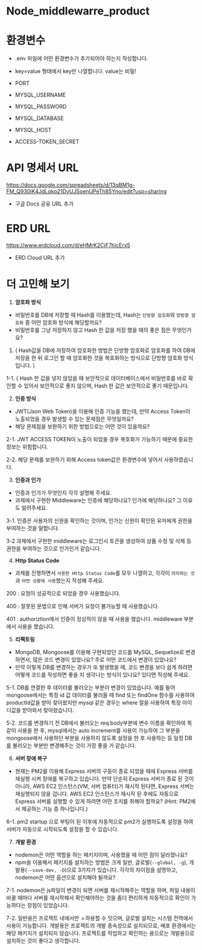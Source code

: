 # Node_middlewarre_product

# 환경변수
- .env 파일에 어떤 환경변수가 추가되어야 하는지 작성합니다.
- key=value 형태에서 key만 나열합니다. value는 비밀!

- PORT

- MYSQL_USERNAME
- MYSQL_PASSWORD
- MYSQL_DATABASE
- MYSQL_HOST

- ACCESS-TOKEN_SECRET

# API 명세서 URL
https://docs.google.com/spreadsheets/d/13qBM1g-FM_Q930iK4JdLqkp21DvUJSoenUPeTh85Yno/edit?usp=sharing
- 구글 Docs 공유 URL 추가

# ERD URL
https://www.erdcloud.com/d/eHMrK2CjF7hicErx5
- ERD Cloud URL 추가

# 더 고민해 보기

1. **암호화 방식**
- 비밀번호를 DB에 저장할 때 Hash를 이용했는데, Hash는 `단방향 암호화`와 `양방향 암호화` 중 어떤 암호화 방식에 해당할까요?
- 비밀번호를 그냥 저장하지 않고 Hash 한 값을 저장 했을 때의 좋은 점은 무엇인가요?

1.  ( Hash값을 DB에 저장하여 암호화한 방법은 단방향 암호화로 암호화를 하여 DB에 저장을 한 뒤 로그인 할 때 암호화한 것을 복호화하는 방식으로 단방향 암호화 방식입니다. )

1-1. { Hash 한 값을 넣지 않았을 때 보안적으로 데이터베이스에서 비밀번호를 바로 확인할 수 있어서 보안적으로 좋지 않으며, Hash 한 값은 보안적으로 좋기 때문입니다. 

2. **인증 방식**
- JWT(Json Web Token)을 이용해 인증 기능을 했는데, 만약 Access Token이 노출되었을 경우 발생할 수 있는 문제점은 무엇일까요?
- 해당 문제점을 보완하기 위한 방법으로는 어떤 것이 있을까요?

2-1. JWT ACCESS TOKEN이 노출이 되었을 경우 복호화가 가능하기 때문에 중요한 정보는 위험합니다.

2-2. 해당 문제를 보완하기 위해 Access token값은 환경변수에 넣어서 사용하였습니다.

3. **인증과 인가**
- 인증과 인가가 무엇인지 각각 설명해 주세요.
- 과제에서 구현한 Middleware는 인증에 해당하나요? 인가에 해당하나요? 그 이유도 알려주세요.

3-1. 인증은 사용자의 신원을 확인하는 것이며, 인가는 신원이 확인된 유저에게 권한을 부여하는 것을 말합니다. 

3-2 과제에서 구현한 middleware는 로그인시 토큰을 생성하여 상품 수정 및 삭제 등 권한을 부여하는 것으로 인가인거 같습니다.

4. **Http Status Code**
- 과제를 진행하면서 `사용한 Http Status Code`를 모두 나열하고, 각각이 `의미하는 것`과 `어떤 상황에 사용`했는지 작성해 주세요.

200 : 요청이 성공적으로 되었을 경우 사용했습니다.

400 : 잘못된 문법으로 인해 서버가 요청이 불가능할 때 사용했습니다.

401 : authoriztion에서 인증이 정상적이 않을 때 사용을 했습니다. middleware 부분에서 사용을 했습니다. 


5. **리팩토링**
- MongoDB, Mongoose를 이용해 구현되었던 코드를 MySQL, Sequelize로 변경하면서, 많은 코드 변경이 있었나요? 주로 어떤 코드에서 변경이 있었나요?
- 만약 이렇게 DB를 변경하는 경우가 또 발생했을 때, 코드 변경을 보다 쉽게 하려면 어떻게 코드를 작성하면 좋을 지 생각나는 방식이 있나요? 있다면 작성해 주세요.

5-1. DB를 연결한 후 데이터를 불러오는 부분이 변경이 있었습니다. 예를 들어 mongoose에서는 특정 id 값 데이터를 불러올 때 find 또는 findOne 함수를 사용하여 productId값을 받아 찾아왔지만 mysql 같은 경우는 where 절을 사용하여 특정 아이디값을 받아와서 찾아왔습니다.

5-2. 코드를 변경하기 전 DB에서 불러오는 req.body부분에 변수 이름을 확인하여 똑같이 사용을 한 후, mysql에서는 auto increment를 사용이 가능하여 그 부분을 mongoose에서 사용하던 부분을 사용하지 않도록 설정을 한 후 사용하는 등 일정 DB를 불러오는 부분만 변경해주는 것이 가장 좋을 거 같습니다.

6. **서버 장애 복구**
- 현재는 PM2를 이용해 Express 서버의 구동이 종료 되었을 때에 Express 서버를 재실행 시켜 장애를 복구하고 있습니다. 만약 단순히 Express 서버가 종료 된 것이 아니라, AWS EC2 인스턴스(VM, 서버 컴퓨터)가 재시작 된다면, Express 서버는 재실행되지 않을 겁니다. AWS EC2 인스턴스가 재시작 된 후에도 자동으로 Express 서버를 실행할 수 있게 하려면 어떤 조치를 취해야 할까요?
(Hint: PM2에서 제공하는 기능 중 하나입니다.)

6-1. pm2 startup 으로 부팅이 된 이후에 자동적으로 pm2가 실행하도록 설정을 하여 서버가 자동으로 시작되도록 설정을 할 수 있습니다. 

7. **개발 환경**
- nodemon은 어떤 역할을 하는 패키지이며, 사용했을 때 어떤 점이 달라졌나요?
- npm을 이용해서 패키지를 설치하는 방법은 크게 일반, 글로벌(`--global, -g`), 개발용(`--save-dev, -D`)으로 3가지가 있습니다. 각각의 차이점을 설명하고, nodemon은 어떤 옵션으로 설치해야 될까요?

7-1. nodemon은 js파일이 변경이 되면 서버를 재시작해주는 역할을 하며, 파일 내용이 바꿀 때마다 서버를 재시작해서 확인해야하는 것을 좀더 편리하게 자동적으로 확인이 가능하다는 장점이 있었습니다. 

7-2. 일반용은 프로젝트 내에서만 ㅅ하용할 수 잇으며, 글로벌 설치는 시스템 전역에서 사용이 가능합니다. 개발용은 프로젝트의 개발 종속성으로 설치되므로, 배포 환경에서는 해당 패키지가 설치되지 않습니다. 
프로젝트를 작업하고 확인하는 용으로는 개발용으로 설치하는 것이 좋다고 생각합니다. 
